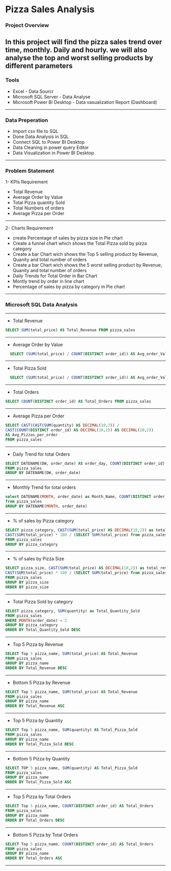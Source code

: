 # Pizza Sales Analysis

### Project Overview
In this project will find the pizza sales trend over time, monthly. Daily and hourly. we will also analyse the top and worst selling products by different parameters
---
### Tools
- Excel - Data Sourcr
- Microsoft SQL Server - Data Analyse
- Microsoft Power BI Desktop - Data vasualization Report (Dashboard)
---
### Data Preperation
- Import csv file to SQL
- Done Data Analysis in SQL
- Connect SQL to Power BI Desktop
- Data Cleaning in power query Editor
- Data Visualization in Power BI Desktop
---

### Problem Statement
1- KPIs Requirement 
  - Total Revenue
  - Average Order by Value
  - Total Pizza quantity Sold
  - Total Numbers of orders
  - Average Pizza per Order
---
2- Charts Requirement
  - create Percentage of sales by pizza size in Pie chart
  - Create a funnel chart which shows the Total Pizza sold by pizza category
  - Create a bar Chart wich shows the Top 5 selling product by Revenue, Quanity and total number of orders
  - Create a bar Chart wich shows the  5 worst selling product by Revenue, Quanity and total number of orders
  - Daily Trends for Total Order in Bar Chart
  - Montly trend by order in line chart
  - Percentage of sales by pizza by category in Pie chart
---
### Microsoft SQL Data Analysis
---
- Total Revenue

```sql
SELECT SUM(total_price) AS Total_Revenue FROM pizza_sales
```
---
- Average Order by Value

```sql
  SELECT (SUM(total_price) / COUNT(DISTINCT order_id)) AS Avg_order_Value FROM pizza_sales
  ```
---
- Total Pizza Sold
```sql
  SELECT (SUM(total_price) / COUNT(DISTINCT order_id)) AS Avg_order_Value FROM pizza_sales
  ```
---
- Total Orders
```sql
SELECT COUNT(DISTINCT order_id) AS Total_Orders FROM pizza_sales
```
---
- Average Pizza per Order
```sql
SELECT CAST(CAST(SUM(quantity) AS DECIMAL(10,2)) / 
CAST(COUNT(DISTINCT order_id) AS DECIMAL(10,2)) AS DECIMAL(10,2))
AS Avg_Pizzas_per_order
FROM pizza_sales
```
---
- Daily Trend for total Orders
```sql
SELECT DATENAME(DW, order_date) AS order_day, COUNT(DISTINCT order_id) AS total_orders 
FROM pizza_sales
GROUP BY DATENAME(DW, order_date)
```
---
- Monthly Trend for total orders
```sql
select DATENAME(MONTH, order_date) as Month_Name, COUNT(DISTINCT order_id) as Total_Orders
from pizza_sales
GROUP BY DATENAME(MONTH, order_date)
```
---
- % of sales by Pizza category
```sql
SELECT pizza_category, CAST(SUM(total_price) AS DECIMAL(10,2)) as total_revenue,
CAST(SUM(total_price) * 100 / (SELECT SUM(total_price) from pizza_sales) AS DECIMAL(10,2)) AS PCT
FROM pizza_sales
GROUP BY pizza_category
```
---
- % of sales by Pizza Size
```sql
SELECT pizza_size, CAST(SUM(total_price) AS DECIMAL(10,2)) as total_revenue,
CAST(SUM(total_price) * 100 / (SELECT SUM(total_price) from pizza_sales) AS DECIMAL(10,2)) AS PCT
FROM pizza_sales
GROUP BY pizza_size
ORDER BY pizza_size
```
---
- Total Pizza Sold by category
```sql
SELECT pizza_category, SUM(quantity) as Total_Quantity_Sold
FROM pizza_sales
WHERE MONTH(order_date) = 2
GROUP BY pizza_category
ORDER BY Total_Quantity_Sold DESC
```
---
- Top 5 Pizza by Revenue
```sql
SELECT Top 5 pizza_name, SUM(total_price) AS Total_Revenue
FROM pizza_sales
GROUP BY pizza_name
ORDER BY Total_Revenue DESC
```
---
- Bottom 5 Pizza by Revenue
```sql
SELECT Top 5 pizza_name, SUM(total_price) AS Total_Revenue
FROM pizza_sales
GROUP BY pizza_name
ORDER BY Total_Revenue ASC
```
---
- Top 5 Pizza by Quantity
```sql
SELECT Top 5 pizza_name, SUM(quantity) AS Total_Pizza_Sold
FROM pizza_sales
GROUP BY pizza_name
ORDER BY Total_Pizza_Sold DESC
```
---
- Bottom 5 Pizza by Quantity
```sql
SELECT TOP 5 pizza_name, SUM(quantity) AS Total_Pizza_Sold
FROM pizza_sales
GROUP BY pizza_name
ORDER BY Total_Pizza_Sold ASC
```
---
- Top 5 Pizza by Total Orders
```sql
SELECT Top 5 pizza_name, COUNT(DISTINCT order_id) AS Total_Orders
FROM pizza_sales
GROUP BY pizza_name
ORDER BY Total_Orders DESC
```
---
- Bottom 5 Pizza by Total Orders
```sql
SELECT Top 5 pizza_name, COUNT(DISTINCT order_id) AS Total_Orders
FROM pizza_sales
GROUP BY pizza_name
ORDER BY Total_Orders ASC
```
---
